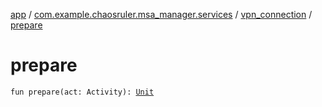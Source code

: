 [app](../../index.md) / [com.example.chaosruler.msa_manager.services](../index.md) / [vpn_connection](index.md) / [prepare](.)

# prepare

`fun prepare(act: Activity): `[`Unit`](https://kotlinlang.org/api/latest/jvm/stdlib/kotlin/-unit/index.html)